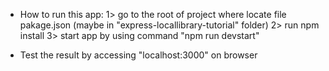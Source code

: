 - How to run this app:
1> go to the root of project where locate file pakage.json (maybe in "express-locallibrary-tutorial" folder)
2> run npm install
3> start app by using command "npm run devstart"

- Test the result by accessing "localhost:3000" on browser